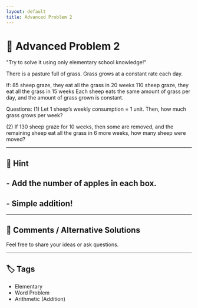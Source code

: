 ```yaml
---
layout: default
title: Advanced Problem 2
---
```


# 🧮 Advanced Problem 2

"Try to solve it using only elementary school knowledge!"

There is a pasture full of grass.
Grass grows at a constant rate each day.

If:
85 sheep graze, they eat all the grass in 20 weeks
110 sheep graze, they eat all the grass in 15 weeks
Each sheep eats the same amount of grass per day, and
the amount of grass grown is constant.

Questions:
(1) Let 1 sheep’s weekly consumption = 1 unit.
Then, how much grass grows per week?

(2) If 130 sheep graze for 10 weeks, then some are removed,
and the remaining sheep eat all the grass in 6 more weeks,
how many sheep were moved?

---

## 📝 Hint

## - Add the number of apples in each box.
## - Simple addition!

---

## 💬 Comments / Alternative Solutions

Feel free to share your ideas or ask questions.

---

## 🏷 Tags

- Elementary 
- Word Problem  
- Arithmetic (Addition)
